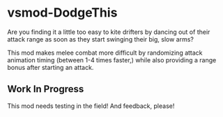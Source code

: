 # vsmod-DodgeThis

Are you finding it a little too easy to kite drifters by dancing out of their attack range as soon as they start swinging their big, slow arms?

This mod makes melee combat more difficult by randomizing attack animation timing (between 1-4 times faster,) while also providing a range bonus after starting an attack.

## Work In Progress

This mod needs testing in the field! And feedback, please!
